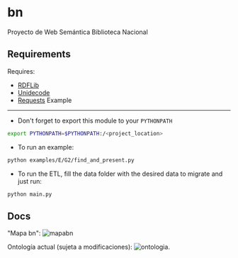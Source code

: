 bn
==
Proyecto de Web Semántica Biblioteca Nacional

Requirements
------------

Requires:
* [RDFLib](https://github.com/RDFLib/rdflib "RDFLib")
* [Unidecode](https://pypi.python.org/pypi/Unidecode "Unidecode")
* [Requests](https://pypi.python.org/pypi/requests "Requests")
Example
-------

* Don't forget to export this module to your `PYTHONPATH`

```bash
export PYTHONPATH=$PYTHONPATH:/<project_location>
```

* To run an example:
```bash
python examples/E/G2/find_and_present.py
```

* To run the ETL, fill the data folder with the desired data to migrate and just run:
```bash
python main.py
```

Docs
----

"Mapa bn":
![mapabn](https://cloud.githubusercontent.com/assets/2347656/10713882/2859ea6a-7aae-11e5-80d8-9829a27fdbce.png)

Ontología actual (sujeta a modificaciones):
![ontologia](https://cloud.githubusercontent.com/assets/2347656/11640748/fbabd4d8-9d12-11e5-8630-86dc13b5eddd.jpg).
